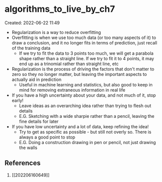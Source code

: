 # algorithms_to_live_by_ch7
Created: 2022-06-22 11:49

- Regularization is a way to reduce overfitting
- Overfitting is when we use too much data (or too many aspects of it) to draw a conclusion, and it no longer fits in terms of prediction, just recall of the training data
	- If we try to fit the data to 3 points too much, we will get a parabola shape rather than a straight line. If we try to fit it to 4 points, it may end up as a trinomial rather than straight line, etc
- Regularization is the process of driving the factors that don't matter to zero so they no longer matter, but leaving the important aspects to actually aid in prediction
	- Useful in machine learning and statistics, but also good to keep in mind for removing extraneous information in real life
- If you have a high uncertainty about your data, and not much of it, stop early!
	- Leave ideas as an overarching idea rather than trying to flesh out details 
	- E.G. Sketching with a wide sharpie rather than a pencil, leaving the fine details for later
- If you have low uncertainty and a lot of data, keep refining the idea!
	- Try to get as specific as possible - but still not overly so. There is always a good point to stop
	- E.G. Doing a construction drawing in pen or pencil, not just drawing the walls

## References
1. [[202206160649]]